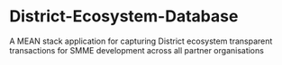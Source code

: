 # District-Ecosystem-Database
A MEAN stack application for capturing District ecosystem transparent transactions for SMME development across all partner organisations
